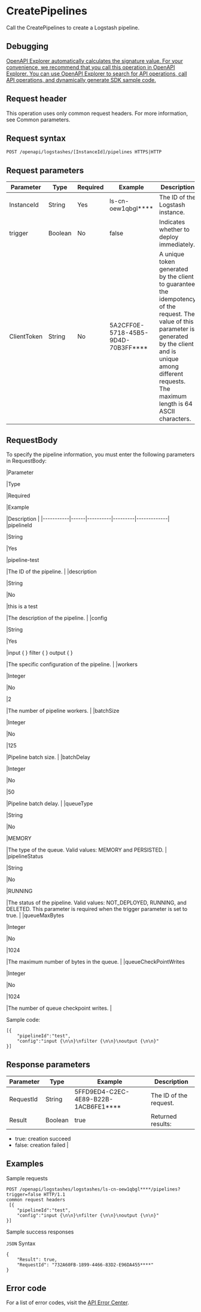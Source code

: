 # CreatePipelines

Call the CreatePipelines to create a Logstash pipeline.

## Debugging

[OpenAPI Explorer automatically calculates the signature value. For your convenience, we recommend that you call this operation in OpenAPI Explorer. You can use OpenAPI Explorer to search for API operations, call API operations, and dynamically generate SDK sample code.](https://api.aliyun.com/#product=elasticsearch&api=CreatePipelines&type=ROA&version=2017-06-13)

## Request header

This operation uses only common request headers. For more information, see Common parameters.

## Request syntax

```
POST /openapi/logstashes/[InstanceId]/pipelines HTTPS|HTTP
```

## Request parameters

|Parameter|Type|Required|Example|Description|
|---------|----|--------|-------|-----------|
|InstanceId|String|Yes|ls-cn-oew1qbgl\*\*\*\*|The ID of the Logstash instance. |
|trigger|Boolean|No|false|Indicates whether to deploy immediately. |
|ClientToken|String|No|5A2CFF0E-5718-45B5-9D4D-70B3FF\*\*\*\*|A unique token generated by the client to guarantee the idempotency of the request. The value of this parameter is generated by the client and is unique among different requests. The maximum length is 64 ASCII characters. |

## RequestBody

To specify the pipeline information, you must enter the following parameters in RequestBody:

|Parameter

|Type

|Required

|Example

|Description |
|-----------|------|----------|---------|-------------|
|pipelineId

|String

|Yes

|pipeline-test

|The ID of the pipeline. |
|description

|String

|No

|this is a test

|The description of the pipeline. |
|config

|String

|Yes

|input \{ \} filter \{ \} output \{ \}

|The specific configuration of the pipeline. |
|workers

|Integer

|No

|2

|The number of pipeline workers. |
|batchSize

|Integer

|No

|125

|Pipeline batch size. |
|batchDelay

|Integer

|No

|50

|Pipeline batch delay. |
|queueType

|String

|No

|MEMORY

|The type of the queue. Valid values: MEMORY and PERSISTED. |
|pipelineStatus

|String

|No

|RUNNING

|The status of the pipeline. Valid values: NOT\_DEPLOYED, RUNNING, and DELETED. This parameter is required when the trigger parameter is set to true. |
|queueMaxBytes

|Integer

|No

|1024

|The maximum number of bytes in the queue. |
|queueCheckPointWrites

|Integer

|No

|1024

|The number of queue checkpoint writes. |

Sample code:

```
[{
    "pipelineId":"test",
    "config":"input {\n\n}\nfilter {\n\n}\noutput {\n\n}"
}]
```

## Response parameters

|Parameter|Type|Example|Description|
|---------|----|-------|-----------|
|RequestId|String|5FFD9ED4-C2EC-4E89-B22B-1ACB6FE1\*\*\*\*|The ID of the request. |
|Result|Boolean|true|Returned results:

-   true: creation succeed
-   false: creation failed |

## Examples

Sample requests

```
POST /openapi/logstashes/logstashes/ls-cn-oew1qbgl****/pipelines?trigger=false HTTP/1.1
common request headers
 [{
    "pipelineId":"test",
    "config":"input {\n\n}\nfilter {\n\n}\noutput {\n\n}"
}]
```

Sample success responses

`JSON` Syntax

```
{
    "Result": true,
    "RequestId": "732A60FB-1899-4466-83D2-E96DA455****"
}
```

## Error code

For a list of error codes, visit the [API Error Center](https://error-center.alibabacloud.com/status/product/elasticsearch).

